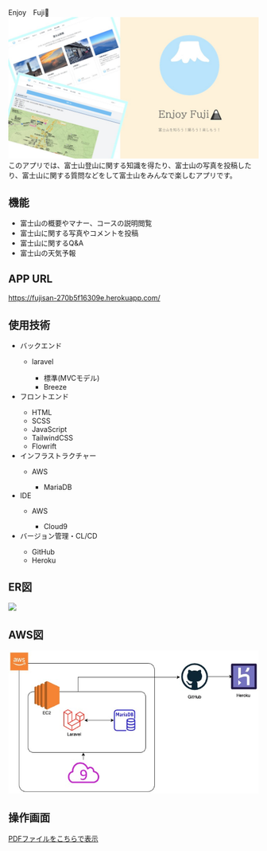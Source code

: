 Enjoy　Fuji🗻
<img src="public/images/見出し.jpg">
このアプリでは、富士山登山に関する知識を得たり、富士山の写真を投稿したり、富士山に関する質問などをして富士山をみんなで楽しむアプリです。

## 機能

<ul>
    <li>富士山の概要やマナー、コースの説明閲覧</li>
    <li>富士山に関する写真やコメントを投稿</li>
    <li>富士山に関するQ&A</li>
    <li>富士山の天気予報</li>
</ul>

## APP URL

<a href="https://fujisan-270b5f16309e.herokuapp.com/">https://fujisan-270b5f16309e.herokuapp.com/</a>

## 使用技術
<ul>
    <li>バックエンド</li>
        <ul>
            <li>laravel</li>
                <ul>
                    <li>標準(MVCモデル)</li>
                    <li>Breeze</li>
                </ul>
        </ul>
    <li>フロントエンド</li>
        <ul>
            <li>HTML</li>
            <li>SCSS</li>
            <li>JavaScript</li>
            <li>TailwindCSS</li>
            <li>Flowrift</li>
        </ul>
    <li>インフラストラクチャー</li>
        <ul>
            <li>AWS</li>
                <ul>
                    <li>MariaDB</li>
                </ul>
        </ul>
    <li>IDE</li>
        <ul>
            <li>AWS</li>
                <ul>
                    <li>Cloud9</li>
                </ul>
        </ul>
    <li>バージョン管理・CL/CD</li>
        <ul>
            <li>GitHub</li>
            <li>Heroku</li>
        </ul>
</ul>

## ER図
<img src="public/images/ER図.jpg">


## AWS図

<img src="public/images/インフラ.jpg">

## 操作画面
[PDFファイルをこちらで表示](.//to/your-file.pdf)
